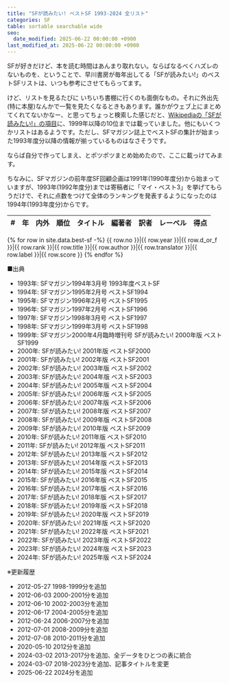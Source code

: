 ```yaml
---
title: "SFが読みたい! ベストSF 1993-2024 全リスト"
categories: SF
table: sortable searchable wide
seo:
  date_modified: 2025-06-22 00:00:00 +0900
last_modified_at: 2025-06-22 00:00:00 +0900
---
```


SFが好きだけど、本を読む時間はあんまり取れない。ならばなるべくハズレのないものを、ということで、早川書房が毎年出してる「SFが読みたい!」のベストSFリストは、いつも参考にさせてもらってます。

けど、リストを見るたびに いちいち書棚に行くのも面倒なもの。それに外出先(特に本屋)なんかで一覧を見たくなるときもあります。誰かがウェブ上にまとめてくれてないかなー、と思ってちょっと検索した感じだと、[Wikipediaの「SFが読みたい!」の項目](https://ja.wikipedia.org/wiki/SF%E3%81%8C%E8%AA%AD%E3%81%BF%E3%81%9F%E3%81%84!)に、1999年以降の10位までは載っていました。他にもいくつかリストはあるようです。ただし、SFマガジン誌上でベストSFの集計が始まった1993年度分以降の情報が揃っているものはなさそうです。

ならば自分で作ってしまえ、とポツポツまとめ始めたので、ここに載っけてみます。

ちなみに、SFマガジンの前年度SF回顧企画は1991年(1990年度分)から始まっていますが、1993年(1992年度分)までは寄稿者に「マイ・ベスト3」を挙げてもらうだけで、それに点数をつけて全体のランキングを発表するようになったのは1994年(1993年度分)からです。

\#|年|内外|順位|タイトル|編著者|訳者|レーベル|得点
-:|-|-|-:|-|-|-|-|-:
{% for row in site.data.best-sf -%}
<span>{{ row.no }}</span>|<span>{{ row.year }}</span>|<span>{{ row.d_or_f }}</span>|<span>{{ row.rank }}</span>|{{ row.title }}|{{ row.author }}|{{ row.translator }}|{{ row.label }}|<span>{{ row.score }}</span>
{% endfor %}

■出典

- 1993年: SFマガジン1994年3月号 1993年度ベストSF
- 1994年: SFマガジン1995年2月号 ベストSF1994
- 1995年: SFマガジン1996年2月号 ベストSF1995
- 1996年: SFマガジン1997年2月号 ベストSF1996
- 1997年: SFマガジン1998年3月号 ベストSF1997
- 1998年: SFマガジン1999年3月号 ベストSF1998
- 1999年: SFマガジン2000年4月臨時増刊号 SFが読みたい! 2000年版 ベストSF1999
- 2000年: SFが読みたい! 2001年版 ベストSF2000
- 2001年: SFが読みたい! 2002年版 ベストSF2001
- 2002年: SFが読みたい! 2003年版 ベストSF2002
- 2003年: SFが読みたい! 2004年版 ベストSF2003
- 2004年: SFが読みたい! 2005年版 ベストSF2004
- 2005年: SFが読みたい! 2006年版 ベストSF2005
- 2006年: SFが読みたい! 2007年版 ベストSF2006
- 2007年: SFが読みたい! 2008年版 ベストSF2007
- 2008年: SFが読みたい! 2009年版 ベストSF2008
- 2009年: SFが読みたい! 2010年版 ベストSF2009
- 2010年: SFが読みたい! 2011年版 ベストSF2010
- 2011年: SFが読みたい! 2012年版 ベストSF2011
- 2012年: SFが読みたい! 2013年版 ベストSF2012
- 2013年: SFが読みたい! 2014年版 ベストSF2013
- 2014年: SFが読みたい! 2015年版 ベストSF2014
- 2015年: SFが読みたい! 2016年版 ベストSF2015
- 2016年: SFが読みたい! 2017年版 ベストSF2016
- 2017年: SFが読みたい! 2018年版 ベストSF2017
- 2018年: SFが読みたい! 2019年版 ベストSF2018
- 2019年: SFが読みたい! 2020年版 ベストSF2019
- 2020年: SFが読みたい! 2021年版 ベストSF2020
- 2021年: SFが読みたい! 2022年版 ベストSF2021
- 2022年: SFが読みたい! 2023年版 ベストSF2022
- 2023年: SFが読みたい! 2024年版 ベストSF2023
- 2024年: SFが読みたい! 2025年版 ベストSF2024

※更新履歴

- 2012-05-27 1998-1999分を追加
- 2012-06-03 2000-2001分を追加
- 2012-06-10 2002-2003分を追加
- 2012-06-17 2004-2005分を追加
- 2012-06-24 2006-2007分を追加
- 2012-07-01 2008-2009分を追加
- 2012-07-08 2010-2011分を追加
- 2020-05-10 2012分を追加
- 2024-03-02 2013-2017分を追加、全データをひとつの表に統合
- 2024-03-07 2018-2023分を追加、記事タイトルを変更
- 2025-06-22 2024分を追加
